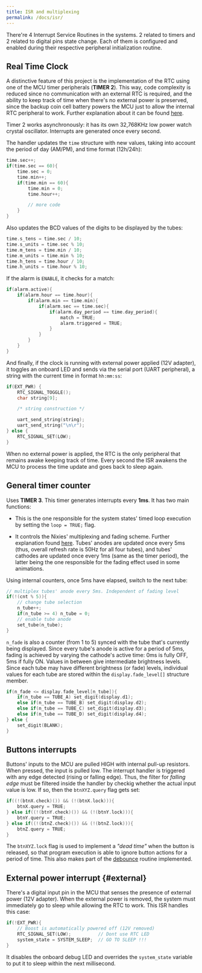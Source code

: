 ```yaml
---
title: ISR and multiplexing
permalink: /docs/isr/
---
```



There're 4 Interrupt Service Routines in the systems. 2 related to timers and 2 related to digital pins state change. Each of them is configured and enabled during their respective peripheral initialization routine.


## Real Time Clock

A distinctive feature of this project is the implementation of the RTC using one of the MCU timer peripherals (__TIMER 2__). This way, code complexity is reduced since no communication with an external RTC is required, and the ability to keep track of time when there's no external power is preserved, since the backup coin cell battery powers the MCU just to allow the internal RTC peripheral to work. Further explanation about it can be found [here](/nixie_clock/docs/sleep/).

Timer 2 works asynchronously: it has its own 32,768KHz low power watch crystal oscillator. Interrupts are generated once every second. 

The handler updates the `time` structure with new values, taking into account the period of day (AM/PM), and time format (12h/24h):

```c
time.sec++;
if(time.sec == 60){
    time.sec = 0;
    time.min++;
    if(time.min == 60){
        time.min = 0;
        time.hour++;

        // more code
    }
}
```

Also updates the BCD values of the digits to be displayed by the tubes:

```c
time.s_tens = time.sec / 10;
time.s_units = time.sec % 10;
time.m_tens = time.min / 10;
time.m_units = time.min % 10;
time.h_tens = time.hour / 10;
time.h_units = time.hour % 10;
```

If the alarm is `ENABLE`, it checks for a match:

```c
if(alarm.active){
    if(alarm.hour == time.hour){
        if(alarm.min == time.min){
            if(alarm.sec == time.sec){
                if(alarm.day_period == time.day_period){
                    match = TRUE;
                    alarm.triggered = TRUE;
                }
            }
        }
    }
}
```

And finally, if the clock is running with external power applied (12V adapter), it toggles an onboard LED and sends via the serial port (UART peripheral), a string with the current time in format `hh:mm:ss`:

```c
if(EXT_PWR) {
    RTC_SIGNAL_TOGGLE();
    char string[9];

    /* string construction */

    uart_send_string(string);
    uart_send_string("\n\r");
} else {
    RTC_SIGNAL_SET(LOW);
}   
```

When no external power is applied, the RTC is the only peripheral that remains awake keeping track of time. Every second the ISR awakens the MCU to process the time update and goes back to sleep again.

## General timer counter

Uses __TIMER 3__. This timer generates interrupts every __1ms__. It has two main functions:

* This is the one responsible for the system states' timed loop execution by setting the `loop = TRUE;` flag.

* It controls the Nixies' multiplexing and fading scheme. Further explanation found [here](/nixie_clock/docs/multiplexing/). Tubes' anodes are updated once every 5ms (thus, overall refresh rate is 50Hz for all four tubes), and tubes' cathodes are updated once every 1ms (same as the timer period), the latter being the one responsible for the fading effect used in some animations. 

Using internal counters, once 5ms have elapsed, switch to the next tube:

```c
// multiplex tubes' anode every 5ms. Independent of fading level
if(!(cnt % 5)){
    // change tube selection
    n_tube++;
    if(n_tube >= 4) n_tube = 0;
    // enable tube anode
    set_tube(n_tube);
}
```

`n_fade` is also a counter (from 1 to 5) synced with the tube that's currently being displayed. Since every tube's anode is active for a period of 5ms, fading is achieved by varying the cathode's active time: 0ms is fully OFF, 5ms if fully ON. Values in between give intermediate brightness levels. Since each tube may have different brightness (or fade) levels, individual values for each tube are stored within the `display.fade_level[]` structure member.

```c
if(n_fade <= display.fade_level[n_tube]){
    if(n_tube == TUBE_A) set_digit(display.d1);
    else if(n_tube == TUBE_B) set_digit(display.d2);
    else if(n_tube == TUBE_C) set_digit(display.d3);
    else if(n_tube == TUBE_D) set_digit(display.d4);
} else {
    set_digit(BLANK);
}
```

## Buttons interrupts

Buttons' inputs to the MCU are pulled HIGH with internal pull-up resistors. When pressed, the input is pulled low. The interrupt handler is triggered with any edge detected (rising or falling edge). Thus, the filter for _falling edge_ must be filtered inside the handler by checkig whether the actual input value is low. If so, then the `btnXYZ.query` flag gets set:

```c
if((!(btnX.check)()) && (!(btnX.lock))){
    btnX.query = TRUE;
} else if((!(btnY.check)()) && (!(btnY.lock))){
    btnY.query = TRUE;
} else if((!(btnZ.check)()) && (!(btnZ.lock))){
    btnZ.query = TRUE;
}
```

The `btnXYZ.lock` flag is used to implement a _"dead time"_ when the button is released, so that program execution is able to ignore button actions for a period of time. This also makes part of the [debounce](/nixie_clock/docs/debounce/) routine implemented.

## External power interrupt {#external}

There's a digital input pin in the MCU that senses the presence of external power (12V adapter). When the external power is removed, the system must immediately go to sleep while allowing the RTC to work. This ISR handles this case:

```c
if(!EXT_PWR){
    // Boost is automatically powered off (12V removed)
    RTC_SIGNAL_SET(LOW);          // Dont use RTC LED
    system_state = SYSTEM_SLEEP;  // GO TO SLEEP !!!
}
```

It disables the onboard debug LED and overrides the `system_state` variable to put it to sleep within the next millisecond.